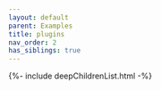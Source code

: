 ```yaml
---
layout: default
parent: Examples
title: plugins
nav_order: 2
has_siblings: true
---
```

{%- include deepChildrenList.html -%}